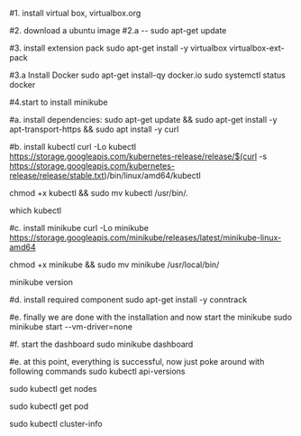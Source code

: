 #1. install virtual box, virtualbox.org

#2. download a ubuntu image
#2.a -- sudo apt-get update 

#3. install extension pack
sudo apt-get install -y virtualbox virtualbox-ext-pack

#3.a Install Docker 
sudo apt-get install-qy docker.io
sudo systemctl status docker

#4.start to install minikube

 #a. install dependencies:
 sudo apt-get update && sudo apt-get install -y apt-transport-https && sudo apt install -y curl


 #b. install kubectl
 curl -Lo kubectl https://storage.googleapis.com/kubernetes-release/release/$(curl -s https://storage.googleapis.com/kubernetes-release/release/stable.txt)/bin/linux/amd64/kubectl 
 
 chmod +x kubectl && sudo mv kubectl /usr/bin/.

 which kubectl

 #c. install minikube
 curl -Lo minikube https://storage.googleapis.com/minikube/releases/latest/minikube-linux-amd64 

 chmod +x minikube && sudo mv minikube /usr/local/bin/

 minikube version

 #d. install required component
 sudo apt-get install -y conntrack

 #e. finally we are done with the installation and now start the minikube
 sudo minikube start --vm-driver=none

 #f. start the dashboard
 sudo minikube dashboard

 #e. at this point, everything is successful, now just poke around with following commands
 sudo kubectl api-versions

 sudo kubectl get nodes

 sudo kubectl get pod

 sudo kubectl cluster-info 
